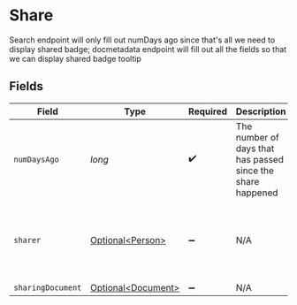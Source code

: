 # Share

Search endpoint will only fill out numDays ago since that's all we need to display shared badge; docmetadata endpoint will fill out all the fields so that we can display shared badge tooltip


## Fields

| Field                                                       | Type                                                        | Required                                                    | Description                                                 | Example                                                     |
| ----------------------------------------------------------- | ----------------------------------------------------------- | ----------------------------------------------------------- | ----------------------------------------------------------- | ----------------------------------------------------------- |
| `numDaysAgo`                                                | *long*                                                      | :heavy_check_mark:                                          | The number of days that has passed since the share happened |                                                             |
| `sharer`                                                    | [Optional\<Person>](../../models/components/Person.md)      | :heavy_minus_sign:                                          | N/A                                                         | {<br/>"name": "George Clooney",<br/>"obfuscatedId": "abc123"<br/>} |
| `sharingDocument`                                           | [Optional\<Document>](../../models/components/Document.md)  | :heavy_minus_sign:                                          | N/A                                                         |                                                             |